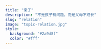 ```yaml
---
title: "亲子"
description: "不是孩子有问题，而是父母不成长"
slug: "relation"
image: "topic-relation.jpg"
style:
  background: "#2a9d8f"
  color: "#fff"
---
```

